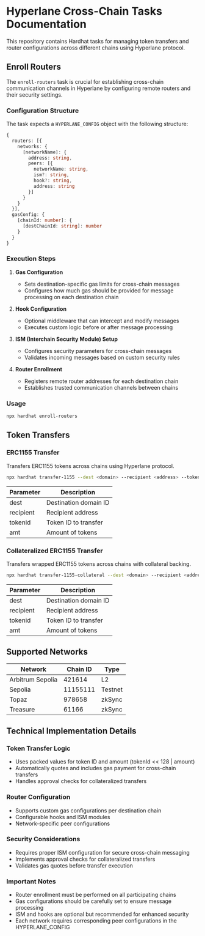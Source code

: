 # Hyperlane Cross-Chain Tasks Documentation

This repository contains Hardhat tasks for managing token transfers and router configurations across different chains using Hyperlane protocol.

## Enroll Routers

The `enroll-routers` task is crucial for establishing cross-chain communication channels in Hyperlane by configuring remote routers and their security settings.

### Configuration Structure

The task expects a `HYPERLANE_CONFIG` object with the following structure:

```typescript
{
  routers: [{
    networks: {
      [networkName]: {
        address: string,
        peers: [{
          networkName: string,
          ism?: string,
          hook?: string,
          address: string
        }]
      }
    }
  }],
  gasConfig: {
    [chainId: number]: {
      [destChainId: string]: number
    }
  }
}
```

### Execution Steps

1. **Gas Configuration**

    - Sets destination-specific gas limits for cross-chain messages
    - Configures how much gas should be provided for message processing on each destination chain

2. **Hook Configuration**

    - Optional middleware that can intercept and modify messages
    - Executes custom logic before or after message processing

3. **ISM (Interchain Security Module) Setup**

    - Configures security parameters for cross-chain messages
    - Validates incoming messages based on custom security rules

4. **Router Enrollment**
    - Registers remote router addresses for each destination chain
    - Establishes trusted communication channels between chains

### Usage

```bash
npx hardhat enroll-routers
```

## Token Transfers

### ERC1155 Transfer

Transfers ERC1155 tokens across chains using Hyperlane protocol.

```bash
npx hardhat transfer-1155 --dest <domain> --recipient <address> --tokenid <id> --amt <amount>
```

| Parameter | Description           |
| --------- | --------------------- |
| dest      | Destination domain ID |
| recipient | Recipient address     |
| tokenid   | Token ID to transfer  |
| amt       | Amount of tokens      |

### Collateralized ERC1155 Transfer

Transfers wrapped ERC1155 tokens across chains with collateral backing.

```bash
npx hardhat transfer-1155-collateral --dest <domain> --recipient <address> --tokenid <id> --amt <amount>
```

| Parameter | Description           |
| --------- | --------------------- |
| dest      | Destination domain ID |
| recipient | Recipient address     |
| tokenid   | Token ID to transfer  |
| amt       | Amount of tokens      |

## Supported Networks

| Network          | Chain ID | Type    |
| ---------------- | -------- | ------- |
| Arbitrum Sepolia | 421614   | L2      |
| Sepolia          | 11155111 | Testnet |
| Topaz            | 978658   | zkSync  |
| Treasure         | 61166    | zkSync  |

## Technical Implementation Details

### Token Transfer Logic

- Uses packed values for token ID and amount (tokenId << 128 | amount)
- Automatically quotes and includes gas payment for cross-chain transfers
- Handles approval checks for collateralized transfers

### Router Configuration

- Supports custom gas configurations per destination chain
- Configurable hooks and ISM modules
- Network-specific peer configurations

### Security Considerations

- Requires proper ISM configuration for secure cross-chain messaging
- Implements approval checks for collateralized transfers
- Validates gas quotes before transfer execution

### Important Notes

- Router enrollment must be performed on all participating chains
- Gas configurations should be carefully set to ensure message processing
- ISM and hooks are optional but recommended for enhanced security
- Each network requires corresponding peer configurations in the HYPERLANE_CONFIG
